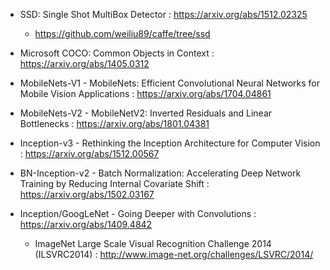 - SSD: Single Shot MultiBox Detector : https://arxiv.org/abs/1512.02325
  - https://github.com/weiliu89/caffe/tree/ssd
- Microsoft COCO: Common Objects in Context : https://arxiv.org/abs/1405.0312
- MobileNets-V1 - MobileNets: Efficient Convolutional Neural Networks for Mobile Vision Applications : https://arxiv.org/abs/1704.04861
- MobileNets-V2 - MobileNetV2: Inverted Residuals and Linear Bottlenecks : https://arxiv.org/abs/1801.04381

- Inception-v3 - Rethinking the Inception Architecture for Computer Vision : https://arxiv.org/abs/1512.00567
- BN-Inception-v2 - Batch Normalization: Accelerating Deep Network Training by Reducing Internal Covariate Shift : https://arxiv.org/abs/1502.03167
- Inception/GoogLeNet - Going Deeper with Convolutions : https://arxiv.org/abs/1409.4842
  - ImageNet Large Scale Visual Recognition Challenge 2014 (ILSVRC2014) : http://www.image-net.org/challenges/LSVRC/2014/
